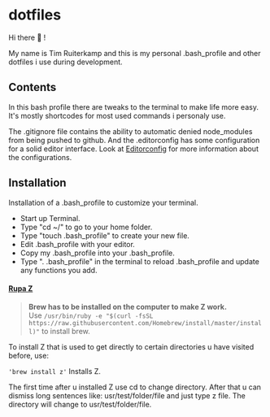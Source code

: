 # dotfiles

Hi there 🚀 !

My name is Tim Ruiterkamp and this is my personal .bash_profile and other dotfiles i use during development.


## Contents
In this bash profile there are tweaks to the terminal to make life more easy. It's mostly shortcodes for most used commands i personaly use.

The .gitignore file contains the ability to automatic denied node_modules from being pushed to github. And the .editorconfig has some configuration for a solid editor interface. Look at [Editorconfig](http://editorconfig.org/) for more information about the configurations.



## Installation

Installation of a .bash_profile to customize your terminal.
* Start up Terminal.
* Type "cd ~/" to go to your home folder.
* Type "touch .bash_profile" to create your new file.
* Edit .bash_profile with your editor.
* Copy my .bash_profile into your .bash_profile.
* Type ". .bash_profile" in the terminal to reload .bash_profile and update any functions you add.

#### [Rupa Z](https://github.com/rupa/z)
> **Brew has to be installed on the computer to make Z work.**  
Use ``` /usr/bin/ruby -e "$(curl -fsSL https://raw.githubusercontent.com/Homebrew/install/master/install)" ``` to install brew.

To install Z that is used to get directly to certain directories u have visited before, use:

```'brew install z'``` Installs Z.

The first time after u installed Z use cd to change directory. After that u can dismiss long sentences like: usr/test/folder/file and just type z file. The directory will change to usr/test/folder/file.

